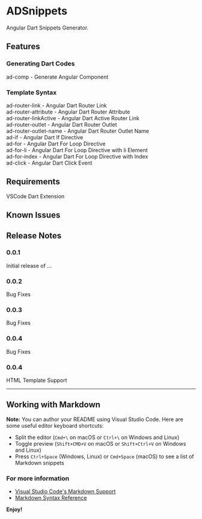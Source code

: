# ADSnippets

Angular Dart Snippets Generator.

## Features

### Generating Dart Codes

ad-comp - Generate Angular Component

### Template Syntax

ad-router-link - Angular Dart Router Link  
ad-router-attribute - Angular Dart Router Attribute  
ad-router-linkActive - Angular Dart Active Router Link  
ad-router-outlet - Angular Dart Router Outlet  
ad-router-outlet-name - Angular Dart Router Outlet Name  
ad-if - Angular Dart If Directive  
ad-for - Angular Dart For Loop Directive  
ad-for-li - Angular Dart For Loop Directive with li Element  
ad-for-index - Angular Dart For Loop Directive with Index  
ad-click - Angular Dart Click Event

## Requirements

VSCode
Dart Extension

## Known Issues

## Release Notes

### 0.0.1

Initial release of ...

### 0.0.2

Bug Fixes

### 0.0.3

Bug Fixes

### 0.0.4

Bug Fixes

### 0.0.4

HTML Template Support

---

## Working with Markdown

**Note:** You can author your README using Visual Studio Code. Here are some useful editor keyboard shortcuts:

- Split the editor (`Cmd+\` on macOS or `Ctrl+\` on Windows and Linux)
- Toggle preview (`Shift+CMD+V` on macOS or `Shift+Ctrl+V` on Windows and Linux)
- Press `Ctrl+Space` (Windows, Linux) or `Cmd+Space` (macOS) to see a list of Markdown snippets

### For more information

- [Visual Studio Code's Markdown Support](http://code.visualstudio.com/docs/languages/markdown)
- [Markdown Syntax Reference](https://help.github.com/articles/markdown-basics/)

**Enjoy!**
